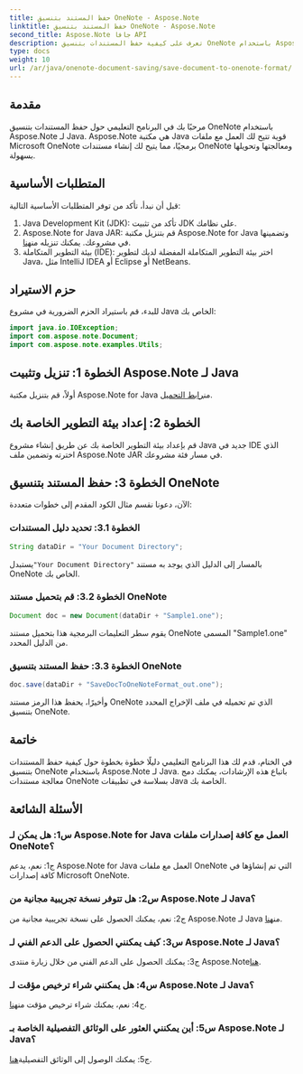 ```yaml
---
title: حفظ المستند بتنسيق OneNote - Aspose.Note
linktitle: حفظ المستند بتنسيق OneNote - Aspose.Note
second_title: Aspose.Note جافا API
description: تعرف على كيفية حفظ المستندات بتنسيق OneNote باستخدام Aspose.Note لـ Java. اتبع دليلنا خطوة بخطوة للتكامل السلس.
type: docs
weight: 10
url: /ar/java/onenote-document-saving/save-document-to-onenote-format/
---
```

## مقدمة

مرحبًا بك في البرنامج التعليمي حول حفظ المستندات بتنسيق OneNote باستخدام Aspose.Note لـ Java. Aspose.Note هي مكتبة Java قوية تتيح لك العمل مع ملفات Microsoft OneNote برمجيًا، مما يتيح لك إنشاء مستندات OneNote ومعالجتها وتحويلها بسهولة.

## المتطلبات الأساسية

قبل أن نبدأ، تأكد من توفر المتطلبات الأساسية التالية:

1. Java Development Kit (JDK): تأكد من تثبيت JDK على نظامك.
2.  Aspose.Note for Java JAR: قم بتنزيل مكتبة Aspose.Note for Java وتضمينها في مشروعك. يمكنك تنزيله من[هنا](https://releases.aspose.com/note/java/).
3. بيئة التطوير المتكاملة (IDE): اختر بيئة التطوير المتكاملة المفضلة لديك لتطوير Java، مثل IntelliJ IDEA أو Eclipse أو NetBeans.

## حزم الاستيراد

للبدء، قم باستيراد الحزم الضرورية في مشروع Java الخاص بك:

```java
import java.io.IOException;
import com.aspose.note.Document;
import com.aspose.note.examples.Utils;
```

## الخطوة 1: تنزيل وتثبيت Aspose.Note لـ Java

أولاً، قم بتنزيل مكتبة Aspose.Note for Java من[رابط التحميل](https://releases.aspose.com/note/java/).

## الخطوة 2: إعداد بيئة التطوير الخاصة بك

قم بإعداد بيئة التطوير الخاصة بك عن طريق إنشاء مشروع Java جديد في IDE الذي اخترته وتضمين ملف Aspose.Note JAR في مسار فئة مشروعك.

## الخطوة 3: حفظ المستند بتنسيق OneNote

الآن، دعونا نقسم مثال الكود المقدم إلى خطوات متعددة:

### الخطوة 3.1: تحديد دليل المستندات

```java
String dataDir = "Your Document Directory";
```

 يستبدل`"Your Document Directory"` بالمسار إلى الدليل الذي يوجد به مستند OneNote الخاص بك.

### الخطوة 3.2: قم بتحميل مستند OneNote

```java
Document doc = new Document(dataDir + "Sample1.one");
```

يقوم سطر التعليمات البرمجية هذا بتحميل مستند OneNote المسمى "Sample1.one" من الدليل المحدد.

### الخطوة 3.3: حفظ المستند بتنسيق OneNote

```java
doc.save(dataDir + "SaveDocToOneNoteFormat_out.one");
```

وأخيرًا، يحفظ هذا الرمز مستند OneNote الذي تم تحميله في ملف الإخراج المحدد بتنسيق OneNote.

## خاتمة

في الختام، قدم لك هذا البرنامج التعليمي دليلًا خطوة بخطوة حول كيفية حفظ المستندات بتنسيق OneNote باستخدام Aspose.Note لـ Java. باتباع هذه الإرشادات، يمكنك دمج معالجة مستندات OneNote بسلاسة في تطبيقات Java الخاصة بك.

## الأسئلة الشائعة

### س1: هل يمكن لـ Aspose.Note for Java العمل مع كافة إصدارات ملفات OneNote؟

ج1: نعم، يدعم Aspose.Note for Java العمل مع ملفات OneNote التي تم إنشاؤها في كافة إصدارات Microsoft OneNote.

### س2: هل تتوفر نسخة تجريبية مجانية من Aspose.Note لـ Java؟

 ج2: نعم، يمكنك الحصول على نسخة تجريبية مجانية من Aspose.Note لـ Java من[هنا](https://releases.aspose.com/).

### س3: كيف يمكنني الحصول على الدعم الفني لـ Aspose.Note لـ Java؟

 ج3: يمكنك الحصول على الدعم الفني من خلال زيارة منتدى Aspose.Note[هنا](https://forum.aspose.com/c/note/28).

### س4: هل يمكنني شراء ترخيص مؤقت لـ Aspose.Note لـ Java؟

 ج4: نعم، يمكنك شراء ترخيص مؤقت من[هنا](https://purchase.aspose.com/temporary-license/).

### س5: أين يمكنني العثور على الوثائق التفصيلية الخاصة بـ Aspose.Note لـ Java؟

 ج5: يمكنك الوصول إلى الوثائق التفصيلية[هنا](https://reference.aspose.com/note/java/).